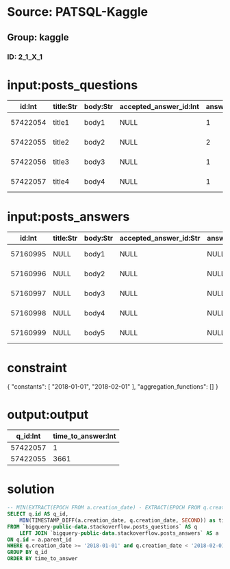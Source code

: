 # Source: PATSQL-Kaggle
## Group: kaggle
### ID: 2_1_X_1

# input:posts_questions

| id:Int | title:Str | body:Str | accepted_answer_id:Int | answer_count:Int | comment_count:Int | community_owned_date:Date | creation_date:Date | favorite_count:Int | last_activity_date:Date | last_edit_date:Date | last_editor_display_name:Str | last_editor_user_id:Int | owner_display_name:Str | owner_user_id:Int | parent_id:Str | post_type_id:Int | score:Int | tags:Str | view_count:Int |
|---|---|---|---|---|---|---|---|---|---|---|---|---|---|---|---|---|---|---|---|
| 57422054 | title1 | body1 | NULL | 1 | 0 | NULL | 2017-12-31 23:59:59 | NULL | 2018-01-01 1:01:01 | 2017-12-31 23:59:59 | NULL | 876298 | NULL | 2698795 | NULL | 1 | 2 | tag1 | 256 |
| 57422055 | title2 | body2 | NULL | 2 | 0 | NULL | 2018-01-01 0:00:00 | NULL | 2019-01-01 1:01:01 | 2018-01-01 0:00:00 | NULL | 876299 | NULL | 2698796 | NULL | 1 | 2 | tag2 | 256 |
| 57422056 | title3 | body3 | NULL | 1 | 0 | NULL | 2018-02-01 0:00:00 | NULL | 2018-02-01 1:00:00 | 2018-02-01 0:00:00 | NULL | 876300 | NULL | 2698797 | NULL | 1 | 2 | tag3 | 256 |
| 57422057 | title4 | body4 | NULL | 1 | 0 | NULL | 2018-01-11 0:00:00 | NULL | 2018-01-11 0:00:01 | 2018-01-11 0:00:00 | NULL | 876301 | NULL | 2698798 | NULL | 1 | 2 | tag4 | 256 |

# input:posts_answers

| id:Int | title:Str | body:Str | accepted_answer_id:Str | answer_count:Str | comment_count:Int | community_owned_date:Date | creation_date:Date | favorite_count:Str | last_activity_date:Date | last_edit_date:Date | last_editor_display_name:Str | last_editor_user_id:Int | owner_display_name:Str | owner_user_id:Int | parent_id:Int | post_type_id:Int | score:Int | tags:Str | view_count:Str |
|---|---|---|---|---|---|---|---|---|---|---|---|---|---|---|---|---|---|---|---|
| 57160995 | NULL | body1 | NULL | NULL | 0 | NULL | 2018-01-01 1:01:01 | NULL | 2018-01-01 1:01:01 | NULL | NULL | NULL | NULL | 11690962 | 57422054 | 2 | 0 | NULL | NULL |
| 57160996 | NULL | body2 | NULL | NULL | 0 | NULL | 2018-01-01 1:01:01 | NULL | 2018-01-01 1:01:01 | NULL | NULL | NULL | NULL | 11690963 | 57422055 | 2 | 0 | NULL | NULL |
| 57160997 | NULL | body3 | NULL | NULL | 0 | NULL | 2019-01-01 1:01:01 | NULL | 2019-01-01 1:01:01 | NULL | NULL | NULL | NULL | 11690964 | 57422055 | 2 | 0 | NULL | NULL |
| 57160998 | NULL | body4 | NULL | NULL | 0 | NULL | 2018-02-01 1:00:00 | NULL | 2018-02-01 1:00:00 | NULL | NULL | NULL | NULL | 11690965 | 57422056 | 2 | 0 | NULL | NULL |
| 57160999 | NULL | body5 | NULL | NULL | 0 | NULL | 2018-01-11 0:00:01 | NULL | 2018-01-11 0:00:01 | NULL | NULL | NULL | NULL | 11690966 | 57422057 | 2 | 0 | NULL | NULL |

# constraint

{
  "constants": [
    "2018-01-01",
    "2018-02-01"
  ],
  "aggregation_functions": []
}

# output:output

| q_id:Int | time_to_answer:Int |
|---|---|
| 57422057 | 1 |
| 57422055 | 3661 |

# solution

```sql
-- MIN(EXTRACT(EPOCH FROM a.creation_date) - EXTRACT(EPOCH FROM q.creation_date)) in PostgreSQL
SELECT q.id AS q_id,
    MIN(TIMESTAMP_DIFF(a.creation_date, q.creation_date, SECOND)) as time_to_answer
FROM `bigquery-public-data.stackoverflow.posts_questions` AS q
    LEFT JOIN `bigquery-public-data.stackoverflow.posts_answers` AS a
ON q.id = a.parent_id
WHERE q.creation_date >= '2018-01-01' and q.creation_date < '2018-02-01'
GROUP BY q_id
ORDER BY time_to_answer
```
